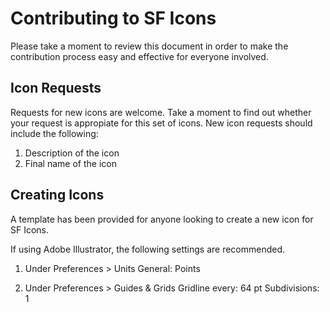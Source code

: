 # Contributing to SF Icons

Please take a moment to review this document in order to make the contribution
process easy and effective for everyone involved.

## Icon Requests

Requests for new icons are welcome. Take a moment to find out whether your request is appropiate for this set of icons.
New icon requests should include the following:

1. Description of the icon
2. Final name of the icon

## Creating Icons

A template has been provided for anyone looking to create a new icon for SF Icons.

If using Adobe Illustrator, the following settings are recommended.

1. Under Preferences > Units
   General: Points

2. Under Preferences > Guides & Grids
   Gridline every: 64 pt
   Subdivisions: 1